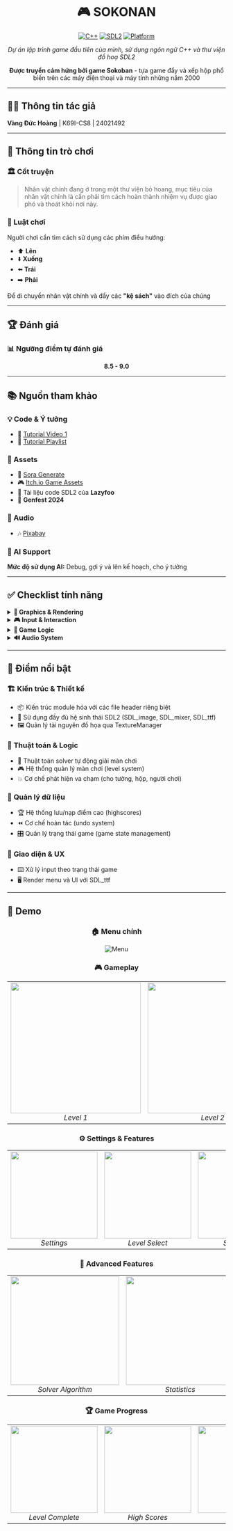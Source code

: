 <div align="center">

# 🎮 SOKONAN

[![C++](https://img.shields.io/badge/C++-17-blue.svg?style=flat&logo=c%2B%2B)](https://isocpp.org/)
[![SDL2](https://img.shields.io/badge/SDL2-Graphics-green.svg?style=flat)](https://www.libsdl.org/)
[![Platform](https://img.shields.io/badge/Platform-Cross--Platform-lightgrey.svg?style=flat)](https://github.com)

*Dự án lập trình game đầu tiên của mình, sử dụng ngôn ngữ C++ và thư viện đồ hoạ SDL2*

**Được truyền cảm hứng bởi game Sokoban** - tựa game đẩy và xếp hộp phổ biến trên các máy điện thoại và máy tính những năm 2000

</div>

---

## 👨‍💻 Thông tin tác giả

**Vàng Đức Hoàng** | K69I-CS8 | 24021492

---

## 📖 Thông tin trò chơi

### 🏛️ Cốt truyện
> Nhân vật chính đang ở trong một thư viện bỏ hoang, mục tiêu của nhân vật chính là cần phải tìm cách hoàn thành nhiệm vụ được giao phó và thoát khỏi nơi này.

### 🎯 Luật chơi
Người chơi cần tìm cách sử dụng các phím điều hướng:
- ⬆️ **Lên** 
- ⬇️ **Xuống** 
- ⬅️ **Trái** 
- ➡️ **Phải** 

Để di chuyển nhân vật chính và đẩy các **"kệ sách"** vào đích của chúng

---

## 🏆 Đánh giá

### 📊 Ngưỡng điểm tự đánh giá
<div align="center">
  
**8.5 - 9.0** 

</div>

---

## 📚 Nguồn tham khảo

### 💡 Code & Ý tưởng
- 🎥 [Tutorial Video 1](https://www.youtube.com/watch?v=bKK74HN4T9c)
- 🎥 [Tutorial Playlist](https://www.youtube.com/watch?v=gOXg1ImX5j0&list=PLYmIsLVSssdIOn5J71CVBblPlXici1_2A)

### 🎨 Assets
- 🤖 [Sora Generate](https://sora.chatgpt.com/explore)
- 🎮 [Itch.io Game Assets](https://itch.io/game-assets)
- 📖 Tài liệu code SDL2 của **Lazyfoo**
- 🎪 **Genfest 2024**

### 🎵 Audio
- 🎶 [Pixabay](https://pixabay.com)

### 🤖 AI Support
**Mức độ sử dụng AI:** Debug, gợi ý và lên kế hoạch, cho ý tưởng

---

## ✅ Checklist tính năng

<details>
<summary><strong>🎨 Graphics & Rendering</strong></summary>

- ✅ Dùng các lệnh vẽ hình
- ✅ Texture
- ✅ Background
- ✅ Animation (hoạt hình)
- ✅ Font
- ✅ Status bar

</details>

<details>
<summary><strong>🎮 Input & Interaction</strong></summary>

- ✅ Event bàn phím
- ✅ Event chuột
- ✅ Xử lý va chạm

</details>

<details>
<summary><strong>🎯 Game Logic</strong></summary>

- ✅ Score (có tính điểm)
- ✅ Lưu điểm
- ✅ Menu
- ✅ Pause / Resume

</details>

<details>
<summary><strong>🔊 Audio System</strong></summary>

- ✅ Sound
- ✅ Sound on/off
- ✅ Background music

</details>

---

## 🌟 Điểm nổi bật

### 🏗️ **Kiến trúc & Thiết kế**
- 📦 Kiến trúc module hóa với các file header riêng biệt
- 🔧 Sử dụng đầy đủ hệ sinh thái SDL2 (SDL_image, SDL_mixer, SDL_ttf)
- 🖼️ Quản lý tài nguyên đồ họa qua TextureManager

### 🧠 **Thuật toán & Logic**
- 🤖 Thuật toán solver tự động giải màn chơi
- 🎮 Hệ thống quản lý màn chơi (level system)
- 💥 Cơ chế phát hiện va chạm (cho tường, hộp, người chơi)

### 💾 **Quản lý dữ liệu**
- 🏆 Hệ thống lưu/nạp điểm cao (highscores)
- ⏪ Cơ chế hoàn tác (undo system)
- 🎛️ Quản lý trạng thái game (game state management)

### 🎨 **Giao diện & UX**
- ⌨️ Xử lý input theo trạng thái game
- 🖥️ Render menu và UI với SDL_ttf

---

## 📸 Demo

<div align="center">

### 🏠 Menu chính
![Menu](https://github.com/user-attachments/assets/cad0fa62-c399-4dc1-9064-442aa371d66e)

### 🎮 Gameplay
<table>
  <tr>
    <td align="center">
      <img src="https://github.com/user-attachments/assets/5ad888f6-86dd-4cfe-8847-8d0a23c42cc8" width="300"/>
      <br><em>Level 1</em>
    </td>
    <td align="center">
      <img src="https://github.com/user-attachments/assets/d275999f-1227-4a2a-b279-fa0298f20deb" width="300"/>
      <br><em>Level 2</em>
    </td>
  </tr>
</table>

### ⚙️ Settings & Features
<table>
  <tr>
    <td align="center">
      <img src="https://github.com/user-attachments/assets/2cea8bd9-4cf4-4fc4-ab10-27d0e64c5caa" width="200"/>
      <br><em>Settings</em>
    </td>
    <td align="center">
      <img src="https://github.com/user-attachments/assets/98e0c593-98a9-4c7b-a322-b9aa5d5f8bd0" width="200"/>
      <br><em>Level Select</em>
    </td>
    <td align="center">
      <img src="https://github.com/user-attachments/assets/dadaa4d4-2205-48fd-ad78-b4c4bca32e64" width="200"/>
      <br><em>Skin Select</em>
    </td>
  </tr>
</table>

### 🎯 Advanced Features
<table>
  <tr>
    <td align="center">
      <img src="https://github.com/user-attachments/assets/5932cde7-af5d-47a4-b21e-66701dabab52" width="250"/>
      <br><em>Solver Algorithm</em>
    </td>
    <td align="center">
      <img src="https://github.com/user-attachments/assets/c8e53ccc-05fb-4df2-914f-ca32f59739e2" width="250"/>
      <br><em>Statistics</em>
    </td>
  </tr>
</table>

### 🏆 Game Progress
<table>
  <tr>
    <td align="center">
      <img src="https://github.com/user-attachments/assets/91c112c3-8c17-41ba-a9b1-1ddf75b23e2e" width="200"/>
      <br><em>Level Complete</em>
    </td>
    <td align="center">
      <img src="https://github.com/user-attachments/assets/23fe2ba2-22dc-4049-ba44-2a57bcbd3776" width="200"/>
      <br><em>High Scores</em>
    </td>
    <td align="center">
      <img src="https://github.com/user-attachments/assets/0cdff71a-6ab5-44cd-b662-f465771fbcc6" width="200"/>
      <br><em>Tutorial</em>
    </td>
    <td align="center">
      <img src="https://github.com/user-attachments/assets/072410e5-8ee6-49cc-9c89-e44bb2ef0a0c" width="200"/>
      <br><em>Final Level</em>
    </td>
  </tr>
</table>

</div>









